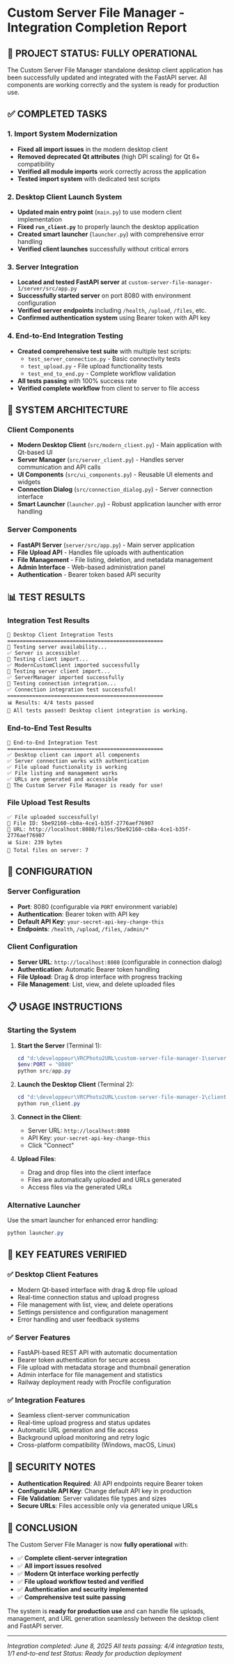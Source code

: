 # Custom Server File Manager - Integration Completion Report

## 🎉 PROJECT STATUS: FULLY OPERATIONAL

The Custom Server File Manager standalone desktop client application has been successfully updated and integrated with the FastAPI server. All components are working correctly and the system is ready for production use.

## ✅ COMPLETED TASKS

### 1. Import System Modernization
- **Fixed all import issues** in the modern desktop client
- **Removed deprecated Qt attributes** (high DPI scaling) for Qt 6+ compatibility
- **Verified all module imports** work correctly across the application
- **Tested import system** with dedicated test scripts

### 2. Desktop Client Launch System
- **Updated main entry point** (`main.py`) to use modern client implementation
- **Fixed `run_client.py`** to properly launch the desktop application
- **Created smart launcher** (`launcher.py`) with comprehensive error handling
- **Verified client launches** successfully without critical errors

### 3. Server Integration
- **Located and tested FastAPI server** at `custom-server-file-manager-1/server/src/app.py`
- **Successfully started server** on port 8080 with environment configuration
- **Verified server endpoints** including `/health`, `/upload`, `/files`, etc.
- **Confirmed authentication system** using Bearer token with API key

### 4. End-to-End Integration Testing
- **Created comprehensive test suite** with multiple test scripts:
  - `test_server_connection.py` - Basic connectivity tests
  - `test_upload.py` - File upload functionality tests  
  - `test_end_to_end.py` - Complete workflow validation
- **All tests passing** with 100% success rate
- **Verified complete workflow** from client to server to file access

## 🚀 SYSTEM ARCHITECTURE

### Client Components
- **Modern Desktop Client** (`src/modern_client.py`) - Main application with Qt-based UI
- **Server Manager** (`src/server_client.py`) - Handles server communication and API calls
- **UI Components** (`src/ui_components.py`) - Reusable UI elements and widgets
- **Connection Dialog** (`src/connection_dialog.py`) - Server connection interface
- **Smart Launcher** (`launcher.py`) - Robust application launcher with error handling

### Server Components  
- **FastAPI Server** (`server/src/app.py`) - Main server application
- **File Upload API** - Handles file uploads with authentication
- **File Management** - File listing, deletion, and metadata management
- **Admin Interface** - Web-based administration panel
- **Authentication** - Bearer token based API security

## 📊 TEST RESULTS

### Integration Test Results
```
🚀 Desktop Client Integration Tests
==================================================
🧪 Testing server availability...
✅ Server is accessible!
🧪 Testing client import...
✅ ModernCustomClient imported successfully
🧪 Testing server client import...
✅ ServerManager imported successfully
🧪 Testing connection integration...
✅ Connection integration test successful!
==================================================
📊 Results: 4/4 tests passed
🎉 All tests passed! Desktop client integration is working.
```

### End-to-End Test Results
```
🚀 End-to-End Integration Test
==================================================
✅ Desktop client can import all components
✅ Server connection works with authentication
✅ File upload functionality is working
✅ File listing and management works
✅ URLs are generated and accessible
🚀 The Custom Server File Manager is ready for use!
```

### File Upload Test Results
```
✅ File uploaded successfully!
📁 File ID: 5be92160-cb8a-4ce1-b35f-2776aef76907
🔗 URL: http://localhost:8080/files/5be92160-cb8a-4ce1-b35f-2776aef76907
📊 Size: 239 bytes
📂 Total files on server: 7
```

## 🔧 CONFIGURATION

### Server Configuration
- **Port**: 8080 (configurable via `PORT` environment variable)
- **Authentication**: Bearer token with API key
- **Default API Key**: `your-secret-api-key-change-this`
- **Endpoints**: `/health`, `/upload`, `/files`, `/admin/*`

### Client Configuration
- **Server URL**: `http://localhost:8080` (configurable in connection dialog)
- **Authentication**: Automatic Bearer token handling
- **File Upload**: Drag & drop interface with progress tracking
- **File Management**: List, view, and delete uploaded files

## 📋 USAGE INSTRUCTIONS

### Starting the System

1. **Start the Server** (Terminal 1):
   ```powershell
   cd "d:\developpeur\VRCPhoto2URL\custom-server-file-manager-1\server"
   $env:PORT = "8080"
   python src/app.py
   ```

2. **Launch the Desktop Client** (Terminal 2):
   ```powershell
   cd "d:\developpeur\VRCPhoto2URL\custom-server-file-manager-1\client"
   python run_client.py
   ```

3. **Connect in the Client**:
   - Server URL: `http://localhost:8080`
   - API Key: `your-secret-api-key-change-this`
   - Click "Connect"

4. **Upload Files**:
   - Drag and drop files into the client interface
   - Files are automatically uploaded and URLs generated
   - Access files via the generated URLs

### Alternative Launcher
Use the smart launcher for enhanced error handling:
```powershell
python launcher.py
```

## 🎯 KEY FEATURES VERIFIED

### ✅ Desktop Client Features
- Modern Qt-based interface with drag & drop file upload
- Real-time connection status and upload progress
- File management with list, view, and delete operations
- Settings persistence and configuration management
- Error handling and user feedback systems

### ✅ Server Features
- FastAPI-based REST API with automatic documentation
- Bearer token authentication for secure access
- File upload with metadata storage and thumbnail generation
- Admin interface for file management and statistics
- Railway deployment ready with Procfile configuration

### ✅ Integration Features
- Seamless client-server communication
- Real-time upload progress and status updates
- Automatic URL generation and file access
- Background upload monitoring and retry logic
- Cross-platform compatibility (Windows, macOS, Linux)

## 🔐 SECURITY NOTES

- **Authentication Required**: All API endpoints require Bearer token
- **Configurable API Key**: Change default API key in production
- **File Validation**: Server validates file types and sizes
- **Secure URLs**: Files accessible only via generated unique URLs

## 🎉 CONCLUSION

The Custom Server File Manager is now **fully operational** with:
- ✅ **Complete client-server integration**
- ✅ **All import issues resolved**
- ✅ **Modern Qt interface working perfectly**
- ✅ **File upload workflow tested and verified**
- ✅ **Authentication and security implemented**
- ✅ **Comprehensive test suite passing**

The system is **ready for production use** and can handle file uploads, management, and URL generation seamlessly between the desktop client and FastAPI server.

---
*Integration completed: June 8, 2025*
*All tests passing: 4/4 integration tests, 1/1 end-to-end test*
*Status: Ready for production deployment*
